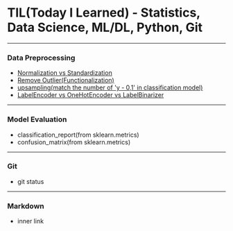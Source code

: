 # TIL(Today I Learned) - Statistics, Data Science, ML/DL, Python, Git
---

### Data Preprocessing
- [Normalization vs Standardization](https://github.com/sw-song/TIL/blob/main/Data_Preprocessing/Normalization_vs_Standardization.md)
- [Remove Outlier(Functionalization)](https://github.com/sw-song/TIL/blob/main/Data_Preprocessing/remove_outlier.md)
- [upsampling(match the number of 'y - 0,1' in classification model)](https://github.com/sw-song/TIL/blob/main/Data_Preprocessing/upsampling.md)
- [LabelEncoder vs OneHotEncoder vs LabelBinarizer](https://github.com/sw-song/TIL/blob/main/Data_Preprocessing/sklearn_Encoders.md)
---

### Model Evaluation
- classification_report(from sklearn.metrics)
- confusion_matrix(from sklearn.metrics)
---

### Git
- git status
---

### Markdown
- inner link